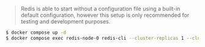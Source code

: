 > Redis is able to start without a configuration file using a built-in default configuration, however this setup is only recommended for testing and development purposes.

```bash
$ docker compose up -d
$ docker compose exec redis-node-0 redis-cli --cluster-replicas 1 --cluster create 127.0.0.1:6380 127.0.0.1:6381 127.0.0.1:6382 127.0.0.1:6383 127.0.0.1:6384 127.0.0.1:6385
```
